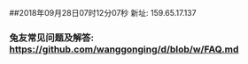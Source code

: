 ##2018年09月28日07时12分07秒 新址: 159.65.17.137
### 兔友常见问题及解答: https://github.com/wanggonging/d/blob/w/FAQ.md

